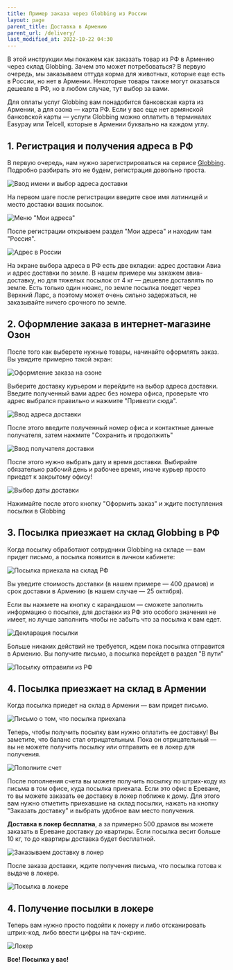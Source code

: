 ```yaml
---
title: Пример заказа через Globbing из России
layout: page
parent_title: Доставка в Армению
parent_url: /delivery/
last_modified_at: 2022-10-22 04:30
---
```


В этой инструкции мы покажем как заказать товар из РФ в Армению через склад Globbing. Зачем это может потребоваться?
В первую очередь, мы заказываем оттуда корма для животных, которые еще есть в России, но нет в Армении. Некоторые
товары также могут оказаться дешевле в РФ, но в любом случае, тут выбор за вами.

Для оплаты услуг Globbing вам понадобится банковская карта из Армении, а для озона — карта РФ. Если у вас еще нет
армянской банковской карты — услуги Globbing можно оплатить в терминалах Easypay или Telcell, которые в Армении буквально
на каждом углу.

## 1. Регистрация и получения адреса в РФ

В первую очередь, нам нужно зарегистрироваться на сервисе [Globbing](https://globbing.com/). Подробно разбирать это
не будем, регистрация довольно проста.

![Ввод имени и выбор адреса доставки](/files/globbing-russia/globbing-russia-step00.png)

На первом шаге после регистрации введите свое имя латиницей и место доставки ваших посылок.

![Меню "Мои адреса"](/files/globbing-russia/globbing-russia-step01.png)

После регистрации открываем раздел "Мои адреса" и находим там "Россия".

![Адрес в России](/files/globbing-russia/globbing-russia-step02.png)

На экране выбора адреса в РФ есть две вкладки: адрес доставки Авиа и адрес доставки по земле. В нашем примере мы
закажем авиа-доставку, но для тяжелых посылок от 4 кг — дешевле доставлять по земле. Есть только один нюанс, по земле
посылка поедет через Верхний Ларс, а поэтому может очень сильно задержаться, не заказывайте ничего срочного по земле.

## 2. Оформление заказа в интернет-магазине Озон

После того как выберете нужные товары, начинайте оформлять заказ. Вы увидите примерно такой экран:

![Оформление заказа на озоне](/files/globbing-russia/globbing-russia-step03.png)

Выберите доставку курьером и перейдите на выбор адреса доставки. Введите полученный вами адрес без номера офиса,
проверьте что адрес выбрался правильно и нажмите "Привезти сюда".

![Ввод адреса доставки](/files/globbing-russia/globbing-russia-step04.png)

После этого введите полученный номер офиса и контактные данные получателя, затем нажмите "Сохранить и продолжить"

![Ввод получателя доставки](/files/globbing-russia/globbing-russia-step05.png)

После этого нужно выбрать дату и время доставки. Выбирайте обязательно рабочий день и рабочее время, иначе курьер
просто приедет к закрытому офису!

![Выбор даты доставки](/files/globbing-russia/globbing-russia-step06.png)

Нажимайте после этого кнопку "Оформить заказ" и ждите поступления посылки в Globbing

## 3. Посылка приезжает на склад Globbing в РФ

Когда посылку обработают сотрудники Globbing на складе — вам придет письмо, а посылка появится в личном кабинете:

![Посылка приехала на склад РФ](/files/globbing-russia/globbing-russia-step07.png)

Вы уведите стоимость доставки (в нашем примере — 400 драмов) и срок доставки в Армению (в нашем случае — 25 октября).

Если вы нажмете на кнопку с карандашом — сможете заполнить информацию о посылке, для доставки из РФ это особого значения
не имеет, но лучше заполнить чтобы не забыть что за посылка к вам едет.

![Декларация посылки](/files/globbing-russia/globbing-russia-step08.png)

Больше никаких действий не требуется, ждем пока посылка отправится в Армению. Вы получите письмо, а посылка перейдет
в раздел "В пути"

![Посылку отправили из РФ](/files/globbing-russia/globbing-russia-step09.png)

## 4. Посылка приезжает на склад в Армении

Когда посылка приедет на склад в Армении — вам придет письмо.

![Письмо о том, что посылка приехала](/files/globbing-russia/globbing-russia-step10.png)

Теперь, чтобы получить посылку вам нужно оплатить ее доставку! Вы заметите, что баланс стал отрицательным. Пока
он отрицательный — вы не можете получить посылку или отправить ее в локер для получения.

![Пополните счет](/files/globbing-russia/globbing-russia-step11.png)

После пополнения счета вы можете получить посылку по штрих-коду из письма в том офисе, куда посылка приехала. Если это офис
в Ереване, то вы можете заказать ее доставку в локер поближе к дому. Для этого вам нужно отметить приехавшие на склад 
посылки, нажать на кнопку "Заказать доставку" и выбрать удобное вам место получения.

**Доставка в локер бесплатна**, а за примерно 500 драмов вы можете заказать в Ереване доставку до квартиры. Если посылка
весит больше 10 кг, то до квартиры доставка будет бесплатной.

![Заказываем доставку в локер](/files/globbing-russia/globbing-russia-step12.png)

После заказа доставки, ждите получения письма, что посылка готова к выдаче в локере. 

![Посылка в локере](/files/globbing-russia/globbing-russia-step13.png)

## 4. Получение посылки в локере

Теперь вам нужно просто подойти к локеру и либо отсканировать штрих-код, либо ввести цифры на тач-скрине.

![Локер](/files/globbing-russia/globbing-russia-step14.png)

**Все! Посылка у вас!**

